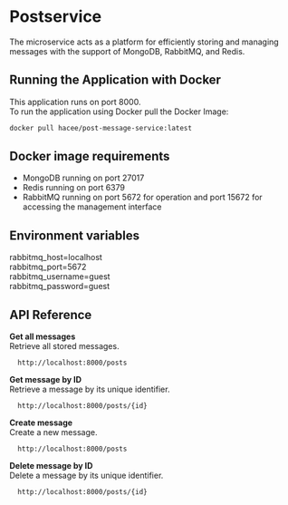# Postservice 
The microservice acts as a platform for efficiently storing and managing messages with the support of MongoDB, RabbitMQ, and Redis.

## Running the Application with Docker
This application runs on port 8000.  <br>
To run the application using Docker pull the Docker Image:
```bash
docker pull hacee/post-message-service:latest
```

## Docker image requirements
- MongoDB running on port 27017
- Redis running on port 6379
- RabbitMQ running on port 5672 for operation and port 15672 for accessing the management interface

## Environment variables 
rabbitmq_host=localhost <br>
rabbitmq_port=5672 <br>
rabbitmq_username=guest <br>
rabbitmq_password=guest <br>

## API Reference
**Get all messages** <br>
Retrieve all stored messages.

```
  http://localhost:8000/posts
```
**Get message by ID** <br>
Retrieve a message by its unique identifier.
```
  http://localhost:8000/posts/{id}
```
**Create message** <br>
Create a new message.
```
  http://localhost:8000/posts
```
**Delete message by ID** <br>
Delete a message by its unique identifier.
```
  http://localhost:8000/posts/{id}
```
